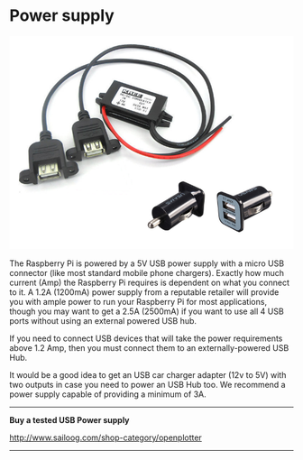 # Power supply

![](power.png)

The Raspberry Pi is powered by a 5V USB power supply with a micro USB connector (like most standard mobile phone chargers). Exactly how much current (Amp) the Raspberry Pi requires is dependent on what you connect to it. A 1.2A (1200mA) power supply from a reputable retailer will provide you with ample power to run your Raspberry Pi for most applications, though you may want to get a 2.5A (2500mA) if you want to use all 4 USB ports without using an external powered USB hub.

If you need to connect USB devices that will take the power requirements above 1.2 Amp, then you must connect them to an externally-powered USB Hub.

It would be a good idea to get an USB car charger adapter (12v to 5V) with two outputs in case you need to power an USB Hub too. We recommend a power supply capable of providing a minimum of 3A.

---

**Buy a tested USB Power supply**

http://www.sailoog.com/shop-category/openplotter

---